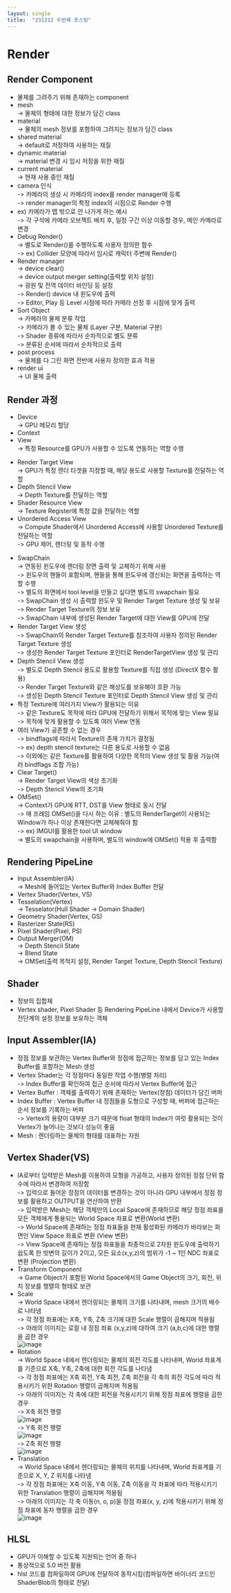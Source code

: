 ```yaml
---
layout: single
title:  "231212 두번째 포스팅"
---
```

# Render
## Render Component
* 물체를 그려주기 위해 존재하는 component
* mesh<br>
-> 물체의 형태에 대한 정보가 담긴 class <br>
* material<br>
-> 물체의 mesh 정보를 포함하여 그려지는 정보가 담긴 class <br>
* shared material<br>
-> default로 저장하여 사용하는 재질<br>
* dynamic material<br>
-> material 변경 시 임시 저장을 위한 재질 <br>
* current material<br>
-> 현재 사용 중인 재질 <br>
* camera 인식<br>
-> 카메라의 생성 시 카메라의 index를 render manager에 등록<br>
-> render manager의 특정 index의 시점으로 Render 수행<br>
* ex) 카메라가 맵 밖으로 안 나가게 하는 예시<br>
-> 각 구석에 카메라 오브젝트 배치 후, 일정 구간 이상 이동할 경우, 메인 카메라로 변경<br>
* Debug Render()<br>
-> 별도로 Render()를 수행하도록 사용자 정의한 함수<br>
-> ex) Collider 모양에 따라서 임시로 캐릭터 주변에 Render()<br>
* Render manager<br>
-> device clear()<br>
-> device output merger setting(출력할 위치 설정)<br>
-> 광원 및 전역 데이터 바인딩 등 설정<br>
-> Render() device 내 윈도우에 출력 <br>
-> Editor, Play 등 Level 시점에 따라 카메라 선정 후 시점에 맞게 출력<br>
* Sort Object<br>
-> 카메라의 물체 분류 작업<br>
-> 카메라가 볼 수 있는 물체 (Layer 구분, Material 구분)<br>
-> Shader 종류에 따라서 순차적으로 별도 분류<br>
-> 분류된 순서에 따라서 순차적으로 출력<br>
* post process<br>
-> 물체를 다 그린 화면 전반에 사용자 정의한 효과 적용<br>
* render ui<br>
-> UI 물체 출력 <br>
## Render 과정
* Device<br>
-> GPU 메모리 할당<br>
* Context<br>
* View<br>
-> 특정 Resource를 GPU가 사용할 수 있도록 연동하는 역할 수행<br>
- Render Target View<br>
-> GPU가 특정 렌더 타겟을 지정할 때, 해당 용도로 사용할 Texture를 전달하는 역할<br>
- Depth Stencil View<br>
-> Depth Texture를 전달하는 역할<br>
- Shader Resource View<br>
-> Texture Register에 특정 값을 전달하는 역할<br>
- Unordered Access View<br>
-> Compute Shader에서 Unordered Access에 사용할 Unordered Texture를 전달하는 역할<br>
-> GPU 제어, 렌더링 및 동작 수행<br>
* SwapChain<br>
-> 연동된 윈도우에 렌더링 장면 출력 및 교체하기 위해 사용 <br>
-> 윈도우의 핸들이 포함되며, 핸들을 통해 윈도우에 갱신되는 화면을 출력하는 역할 수행<br>
-> 별도의 화면에서 tool level을 만들고 싶다면 별도의 swapchain 필요<br>
-> SwapChain 생성 시 출력할 윈도우 및 Render Target Texture 생성 및 보유<br>
-> Render Target Texture의 정보 보유<br>
-> SwapChain 내부에 생성된 Render Target에 대한 View를 GPU에 전달<br>
* Render Target View 생성<br>
-> SwapChain의 Render Target Texture를 참조하여 사용자 정의된 Render Target Texture 생성<br>
-> 생성한 Render Target Texture 포인터로 RenderTargetView 생성 및 관리<br>
* Depth Stencil View 생성<br>
-> 별도로 Depth Stencil 용도로 활용할 Texture를 직접 생성 (DirectX 함수 활용)<br>
-> Render Target Texture와 같은 해상도를 보유해야 호환 가능<br>
-> 생성된 Depth Stencil Texture 포인터로 Depth Stencil View 생성 및 관리<br>
* 특정 Texture에 여러가지 View가 활용되는 이유<br>
-> 같은 Texture도 목적에 따라 GPU에 전달하기 위해서 목적에 맞는 View 필요<br>
-> 목적에 맞게 활용할 수 있도록 여러 View 연동<br>
* 여러 View가 공존할 수 없는 경우<br>
-> bindflags에 따라서 Texture의 존재 가치가 결정됨<br>
-> ex) depth stencil texture는 다른 용도로 사용할 수 없음<br>
-> 이외에는 같은 Texture를 활용하여 다양한 목적의 View 생성 및 활용 가능(여러 bindflags 조합 가능)<br>
* Clear Target()<br>
-> Render Target View의 색상 초기화<br>
-> Depth Stencil View의 초기화<br>
* OMSet()<br>
-> Context가 GPU에 RTT, DST를 View 형태로 동시 전달<br>
-> 매 프레임 OMSet()을 다시 하는 이유 : 별도의 RenderTarget이 사용되는 Window가 하나 이상 존재한다면 교체해줘야 함<br>
-> ex) IMGUI를 활용한 tool UI window<br>
-> 별도의 swapchain을 사용하며, 별도의 window에 OMSet() 적용 후 출력함<br>

## Rendering PipeLine
* Input Assembler(IA)<br>
-> Mesh에 들어있는 Vertex Buffer와 Index Buffer 전달<br>
* Vertex Shader(Vertex, VS)<br>
* Tesselation(Vertex)<br>
-> Tesselator(Hull Shader -> Domain Shader)<br>
* Geometry Shader(Vertex, GS)<br>
* Rasterizer State(RS)<br>
* Pixel Shader(Pixel, PS)<br>
* Output Merger(OM)<br>
-> Depth Stencil State<br>
-> Blend State<br>
-> OMSet(출력 목적지 설정, Render Target Texture, Depth Stencil Texture)<br>

## Shader
* 정보의 집합체<br>
* Vertex shader, Pixel Shader 등 Rendering PipeLine 내에서 Device가 사용할 전단계의 설정 정보를 보유하는 객체<br>

## Input Assembler(IA)
* 정점 정보를 보관하는 Vertex Buffer와 정점에 접근하는 정보를 담고 있는 Index Buffer를 포함하는 Mesh 생성<br>
* Vertex Shader는 각 정점마다 동일한 작업 수행(병렬 처리)<br>
-> Index Buffer를 확인하여 접근 순서에 따라서 Vertex Buffer에 접근<br>
* Vertex Buffer : 객체를 출력하기 위해 존재하는 Vertex(정점) 데이터가 담긴 버퍼<br>
* Index Buffer : Vertex Buffer 내 정점들을 도형으로 구성할 때, 버퍼에 접근하는 순서 정보를 기록하는 버퍼<br>
-> Vertex의 용량이 대부분 크기 때문에 float 형태의 Index가 여럿 활용되는 것이 Vertex가 늘어나는 것보다 성능이 좋음<br>
* Mesh : 렌더링하는 물체의 형태를 대표하는 자원<br>

## Vertex Shader(VS)
* IA로부터 입력받은 Mesh를 이용하여 모형을 가공하고, 사용자 정의된 정점 단위 함수에 따라서 변경하여 저장함<br>
-> 입력으로 들어온 정점의 데이터를 변경하는 것이 아니라 GPU 내부에서 정점 정보를 활용하고 OUTPUT을 연산하여 반환<br>
-> 입력받은 Mesh는 해당 객체만의 Local Space에 존재하므로 해당 정점 좌표를 모든 객체에게 통용되는 World Space 좌표로 변환(World 변환)<br>
-> World Space에 존재하는 정점 좌표들을 현재 활성화된 카메라가 바라보는 화면인 View Space 좌표로 변환 (View 변환)<br>
-> View Space에 존재하는 정점 좌표들을 최종적으로 2차원 윈도우에 출력하기 쉽도록 한 빗변의 길이가 2이고, 모든 요소(x,y,z)의 범위가 -1 ~ 1인 NDC 좌표로 변환 (Projection 변환)<br>
* Transform Component<br>
-> Game Object가 포함된 World Space에서의 Game Object의 크기, 회전, 위치 정보를 행렬의 형태로 보관<br>
* Scale<br>
-> World Space 내에서 렌더링되는 물체의 크기를 나타내며, mesh 크기의 배수로 나타냄<br>
-> 각 정점 좌표에는 X축, Y축, Z축 크기에 대한 Scale 행렬이 곱해지며 적용됨<br>
-> 아래의 이미지는 로컬 내 정점 좌표 (x,y,z)에 대하여 크기 (a,b,c)에 대한 행렬을 곱한 경우<br>
![image](https://github.com/khj0138/khj0138.github.io/assets/86392148/c88046a6-9a2e-409b-9052-9d09311280d5)<br>
* Rotation<br>
-> World Space 내에서 렌더링되는 물체의 회전 각도를 나타내며, World 좌표계를 기준으로 X축, Y축, Z축에 대한 회전 각도를 나타냄<br>
-> 각 정점 좌표에는 X축 회전, Y축 회전, Z축 회전을 각 축의 회전 각도에 따라 적용시키기 위한 Rotation 행렬이 곱해지며 적용됨<br> 
-> 아래의 이미지는 각 축에 대한 회전을 적용시키기 위해 정점 좌표에 행렬을 곱한 경우<br>
-> X축 회전 행렬<br>
![image](https://github.com/khj0138/khj0138.github.io/assets/86392148/8446d04c-085a-45d1-8e60-4e96de44b7fc)<br>
-> Y축 회전 행렬<br>
![image](https://github.com/khj0138/khj0138.github.io/assets/86392148/89035095-70aa-4680-9403-66486fa4e649)<br>
-> Z축 회전 행렬<br>
![image](https://github.com/khj0138/khj0138.github.io/assets/86392148/6ee29b69-0ec5-4c25-a47a-8fdbc43f1bd1)<br>
* Translation<br>
-> World Space 내에서 렌더링되는 물체의 위치를 나타내며, World 좌표계를 기준으로 X, Y, Z 위치를 나타냄<br>
-> 각 정점 좌표에는 X축 이동, Y축 이동, Z축 이동을 각 좌표에 따라 적용시키기 위한 Translation 행렬이 곱해지며 적용됨<br>
-> 아래의 이미지는 각 축 이동(n, o, p)을 정점 좌표(x, y, z)에 적용시키기 위해 정점 좌표에 동차 행렬을 곱한 경우<br>
![image](https://github.com/khj0138/khj0138.github.io/assets/86392148/9587fa80-5952-488e-af94-4003b08b8a9d)<br>

## HLSL
* GPU가 이해할 수 있도록 지원되는 언어 중 하나<br>
* 통상적으로 5.0 버전 활용<br>
* hlsl 코드를 컴파일하여 GPU에 전달하여 동작시킴(컴파일하면 바이너리 코드인 ShaderBlob의 형태로 전달)<br>
